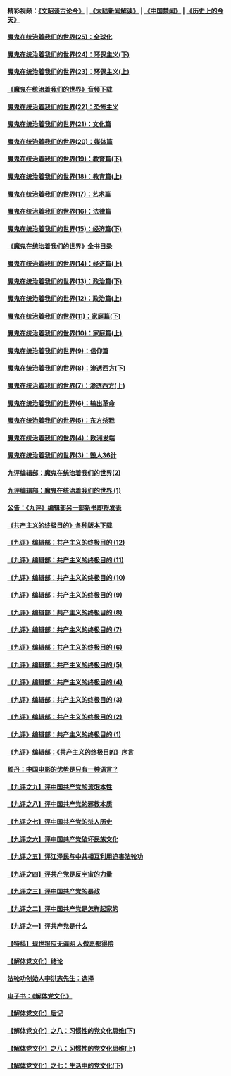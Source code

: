 #### 精彩视频：[《文昭谈古论今》](https://github.com/gfw-breaker/wenzhao/blob/master/README.md?t=12042131) | [《大陆新闻解读》](https://github.com/gfw-breaker/ntdtv-comedy/blob/master/README.md?t=12042131) | [《中国禁闻》](https://github.com/gfw-breaker/ntdtv-news/blob/master/README.md?t=12042131) | [《历史上的今天》](https://github.com/gfw-breaker/today-in-history/blob/master/README.md?t=12042131) 

#### [魔鬼在统治着我们的世界(25)：全球化](../pages/nsc422/n10788205.md?t=12042131) 

#### [魔鬼在统治着我们的世界(24)：环保主义(下)](../pages/nsc422/n10695307.md?t=12042131) 

#### [魔鬼在统治着我们的世界(23)：环保主义(上)](../pages/nsc422/n10688613.md?t=12042131) 

#### [《魔鬼在统治着我们的世界》音频下载](../pages/nsc422/n10635553.md?t=12042131) 

#### [魔鬼在统治着我们的世界(22)：恐怖主义](../pages/nsc422/n10614727.md?t=12042131) 

#### [魔鬼在统治着我们的世界(21)：文化篇](../pages/nsc422/n10597706.md?t=12042131) 

#### [魔鬼在统治着我们的世界(20)：媒体篇](../pages/nsc422/n10586579.md?t=12042131) 

#### [魔鬼在统治着我们的世界(19)：教育篇(下)](../pages/nsc422/n10564808.md?t=12042131) 

#### [魔鬼在统治着我们的世界(18)：教育篇(上)](../pages/nsc422/n10526970.md?t=12042131) 

#### [魔鬼在统治着我们的世界(17)：艺术篇](../pages/nsc422/n10499093.md?t=12042131) 

#### [魔鬼在统治着我们的世界(16)：法律篇](../pages/nsc422/n10485969.md?t=12042131) 

#### [魔鬼在统治着我们的世界(15)：经济篇(下)](../pages/nsc422/n10469975.md?t=12042131) 

#### [《魔鬼在统治着我们的世界》全书目录](../pages/nsc422/n10464261.md?t=12042131) 

#### [魔鬼在统治着我们的世界(14)：经济篇(上)](../pages/nsc422/n10457370.md?t=12042131) 

#### [魔鬼在统治着我们的世界(13)：政治篇(下)](../pages/nsc422/n10448270.md?t=12042131) 

#### [魔鬼在统治着我们的世界(12)：政治篇(上)](../pages/nsc422/n10444576.md?t=12042131) 

#### [魔鬼在统治着我们的世界(11)：家庭篇(下)](../pages/nsc422/n10440961.md?t=12042131) 

#### [魔鬼在统治着我们的世界(10)：家庭篇(上)](../pages/nsc422/n10435448.md?t=12042131) 

#### [魔鬼在统治着我们的世界(9)：信仰篇](../pages/nsc422/n10432159.md?t=12042131) 

#### [魔鬼在统治着我们的世界(8)：渗透西方(下)](../pages/nsc422/n10429603.md?t=12042131) 

#### [魔鬼在统治着我们的世界(7)：渗透西方(上)](../pages/nsc422/n10426013.md?t=12042131) 

#### [魔鬼在统治着我们的世界(6)：输出革命](../pages/nsc422/n10421536.md?t=12042131) 

#### [魔鬼在统治着我们的世界(5)：东方杀戮](../pages/nsc422/n10417707.md?t=12042131) 

#### [魔鬼在统治着我们的世界(4)：欧洲发端](../pages/nsc422/n10414890.md?t=12042131) 

#### [魔鬼在统治着我们的世界(3)：毁人36计](../pages/nsc422/n10411583.md?t=12042131) 

#### [九评编辑部：魔鬼在统治着我们的世界(2)](../pages/nsc422/n10410036.md?t=12042131) 

#### [九评编辑部：魔鬼在统治着我们的世界 (1)](../pages/nsc422/n10406825.md?t=12042131) 

#### [公告：《九评》编辑部另一部新书即将发表](../pages/nsc422/n10405104.md?t=12042131) 

#### [《共产主义的终极目的》各种版本下载](../pages/nsc422/n10022138.md?t=12042131) 

#### [《九评》编辑部：共产主义的终极目的 (12)](../pages/nsc422/n9933272.md?t=12042131) 

#### [《九评》编辑部：共产主义的终极目的 (11)](../pages/nsc422/n9924973.md?t=12042131) 

#### [《九评》编辑部：共产主义的终极目的 (10)](../pages/nsc422/n9920883.md?t=12042131) 

#### [《九评》编辑部：共产主义的终极目的 (9)](../pages/nsc422/n9916363.md?t=12042131) 

#### [《九评》编辑部：共产主义的终极目的 (8)](../pages/nsc422/n9912488.md?t=12042131) 

#### [《九评》编辑部：共产主义的终极目的 (7)](../pages/nsc422/n9901176.md?t=12042131) 

#### [《九评》编辑部：共产主义的终极目的 (6)](../pages/nsc422/n9899359.md?t=12042131) 

#### [《九评》编辑部：共产主义的终极目的 (5)](../pages/nsc422/n9893174.md?t=12042131) 

#### [《九评》编辑部：共产主义的终极目的 (4)](../pages/nsc422/n9891246.md?t=12042131) 

#### [《九评》编辑部：共产主义的终极目的 (3)](../pages/nsc422/n9879879.md?t=12042131) 

#### [《九评》编辑部：共产主义的终极目的 (2)](../pages/nsc422/n9876205.md?t=12042131) 

#### [《九评》编辑部：共产主义的终极目的 (1)](../pages/nsc422/n9865857.md?t=12042131) 

#### [《九评》编辑部：《共产主义的终极目的》序言](../pages/nsc422/n9862666.md?t=12042131) 

#### [颜丹：中国电影的优势是只有一种语言？](../pages/nsc422/n9583062.md?t=12042131) 

#### [【九评之九】评中国共产党的流氓本性](../pages/nsc422/n737542.md?t=12042131) 

#### [【九评之八】评中国共产党的邪教本质](../pages/nsc422/n735942.md?t=12042131) 

#### [【九评之七】评中国共产党的杀人历史](../pages/nsc422/n733806.md?t=12042131) 

#### [【九评之六】评中国共产党破坏民族文化](../pages/nsc422/n731667.md?t=12042131) 

#### [【九评之五】评江泽民与中共相互利用迫害法轮功](../pages/nsc422/n730058.md?t=12042131) 

#### [【九评之四】评共产党是反宇宙的力量](../pages/nsc422/n727814.md?t=12042131) 

#### [【九评之三】评中国共产党的暴政](../pages/nsc422/n725597.md?t=12042131) 

#### [【九评之二】评中国共产党是怎样起家的](../pages/nsc422/n723946.md?t=12042131) 

#### [【九评之一】评共产党是什么](../pages/nsc422/n722529.md?t=12042131) 

#### [【特稿】现世报应无漏网 人做恶都得偿](../pages/nsc422/n4215167.md?t=12042131) 

#### [【解体党文化】绪论](../pages/nsc422/n1449356.md?t=12042131) 

#### [法轮功创始人李洪志先生：选择](../pages/nsc422/n3580738.md?t=12042131) 

#### [电子书：《解体党文化》](../pages/nsc422/n1573484.md?t=12042131) 

#### [【解体党文化】后记](../pages/nsc422/n1531999.md?t=12042131) 

#### [【解体党文化】之八：习惯性的党文化思维(下)](../pages/nsc422/n1526477.md?t=12042131) 

#### [【解体党文化】之八：习惯性的党文化思维(上)](../pages/nsc422/n1520631.md?t=12042131) 

#### [【解体党文化】之七：生活中的党文化(下)](../pages/nsc422/n1513446.md?t=12042131) 

